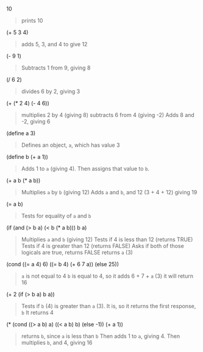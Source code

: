10 

> prints 10

(+ 5 3 4) 

> adds 5, 3, and 4 to give 12

(- 9 1) 

> Subtracts 1 from 9, giving 8

(/ 6 2)

> divides 6 by 2, giving 3

(+ (* 2 4) (- 4 6))

> multiplies 2 by 4 (giving 8)
> subtracts 6 from 4 (giving -2)
> Adds 8 and -2, giving 6

(define a 3) 

> Defines an object, `a`, which has value 3

(define b (+ a 1))

> Adds 1 to `a` (giving 4). Then assigns that value to `b`.

(+ a b (* a b))

> Multiplies `a` by `b` (giving 12)
> Adds `a` and `b`, and 12 (3 + 4 + 12)
> giving 19

(= a b)

> Tests for equality of `a` and `b`

(if (and (> b a) (< b (* a b)))
  b 
  a)

> Multiplies `a` and `b` (giving 12)
> Tests if 4 is less than 12 (returns TRUE)
> Tests if 4 is greater than 12 (returns FALSE)
> Asks if both of those logicals are true, returns FALSE
> returns `a` (3)

(cond ((= a 4) 6)
      ((= b 4) (+ 6 7 a))
      (else 25))

> `a` is not equal to 4
> `b` is equal to 4, so it adds 6 + 7 + `a` (3)
> it will return 16

(+ 2 (if (> b a) b a))

> Tests if `b` (4) is greater than `a` (3).
> It is, so it returns the first response, `b`
> It returns 4

(* (cond ((> a b) a)
         ((< a b) b)
         (else -1))
    (+ a 1))

> returns `b`, since `a` is less than `b`
> Then adds 1 to `a`, giving 4.
> Then multiplies `b`, and 4, giving 16